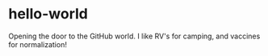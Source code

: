# hello-world
Opening the door to the GitHub world.
I like RV's for camping,
and vaccines for normalization!
